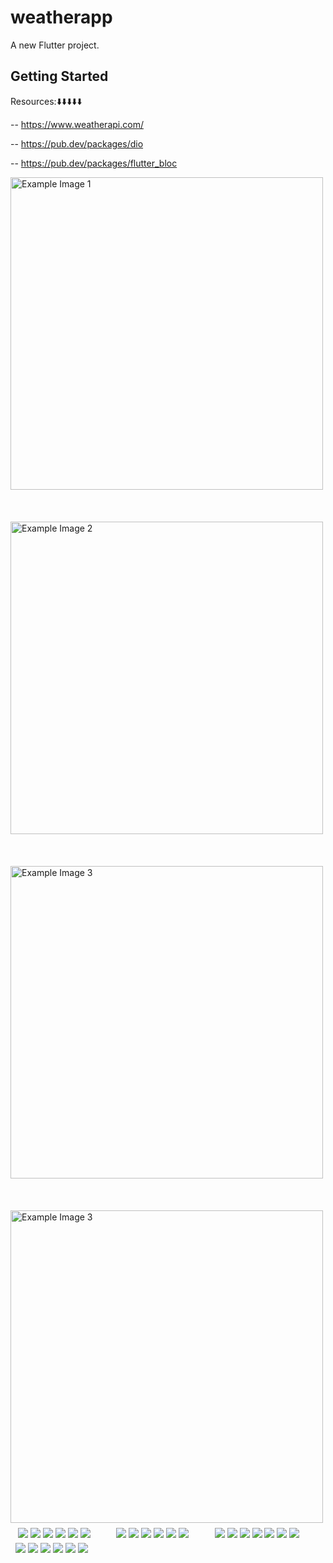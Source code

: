 # weatherapp

A new Flutter project.

## Getting Started

Resources:⬇️⬇️⬇️⬇️⬇️

-- https://www.weatherapi.com/

-- https://pub.dev/packages/dio

-- https://pub.dev/packages/flutter_bloc


<img src="assets/images/screenshot-1698175702219.png" alt="Example Image 1" width="500" height="500">
<br></br><br></br>
<img src="assets/images/screenshot-1698175718729.png" alt="Example Image 2" width="500" height="500">
<br></br><br></br>
<img src="assets/images/screenshot-1698175753767.png" alt="Example Image 3" width="500" height="500" >
<br></br><br></br>
<img src="assets/images/screenshot-1698339333825.png" alt="Example Image 3" width="500" height="500" >

<style>
    .row {
  display: flex;
  flex-wrap: wrap;
  padding: 0 4px;
}

/* Create two equal columns that sits next to each other */
.column {
  flex: 50%;
  padding: 0 4px;
}

.column img {
  margin-top: 8px;
  vertical-align: middle;
}
</style>
<div class="row">
  <div class="column">
    <img src="">
    <img src="assets/images/screenshot-1698175702219.png">
    <img src="assets/images/screenshot-1698175702219.png">
    <img src="assets/images/screenshot-1698175702219.png">
    <img src="assets/images/screenshot-1698175702219.png">
    <img src="assets/images/screenshot-1698175702219.png">
    <img src="assets/images/screenshot-1698175702219.png">
  </div>
  <div class="column">
    <img src="assets/images/screenshot-1698175702219.png">
    <img src="assets/images/screenshot-1698175702219.png">
    <img src="assets/images/screenshot-1698175702219.png">
    <img src="assets/images/screenshot-1698175702219.png">
    <img src="assets/images/screenshot-1698175702219.png">
    <img src="assets/images/screenshot-1698175702219.png">
  </div>
  <div class="column">
    <img src="wedding.jpg">
    <img src="rocks.jpg">
    <img src="falls2.jpg">
    <img src="paris.jpg">
    <img src="nature.jpg">
    <img src="mist.jpg">
    <img src="paris.jpg">
  </div>
  <div class="column">
    <img src="underwater.jpg">
    <img src="ocean.jpg">
    <img src="wedding.jpg">
    <img src="mountainskies.jpg">
    <img src="rocks.jpg">
    <img src="underwater.jpg">
  </div>
</div>